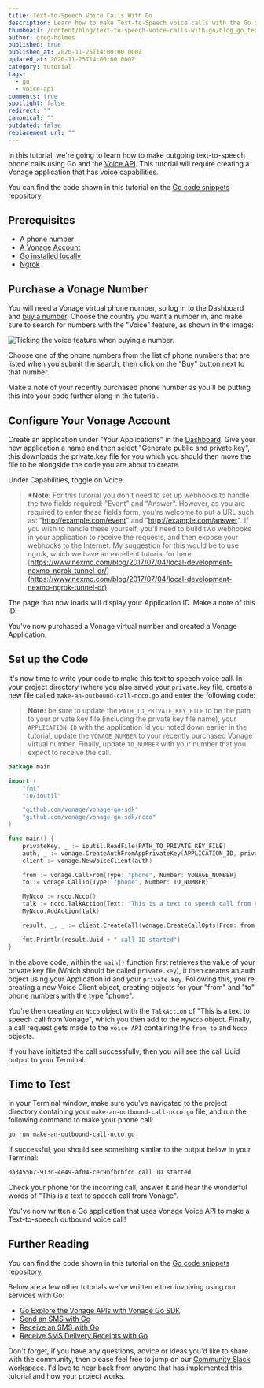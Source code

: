 ```yaml
---
title: Text-to-Speech Voice Calls With Go
description: Learn how to make Text-to-Speech voice calls with the Go SDK
thumbnail: /content/blog/text-to-speech-voice-calls-with-go/blog_go_text-to-speech_1200x600.png
author: greg-holmes
published: true
published_at: 2020-11-25T14:00:00.000Z
updated_at: 2020-11-25T14:00:00.000Z
category: tutorial
tags:
  - go
  - voice-api
comments: true
spotlight: false
redirect: ""
canonical: ""
outdated: false
replacement_url: ""
---
```

In this tutorial, we're going to learn how to make outgoing text-to-speech phone calls using Go and the [Voice API](https://developer.nexmo.com/voice/voice-api/overview). This tutorial will require creating a Vonage application that has voice capabilities.

You can find the code shown in this tutorial on the [Go code snippets repository](https://github.com/Vonage/vonage-go-code-snippets/blob/master/voice/make-an-outbound-call-ncco.go).

## Prerequisites

* A phone number
* [A Vonage Account](http://developer.nexmo.com/ed?c=blog_text&ct=2020-11-25-make-text-to-speech-call-with-go)
* [Go installed locally](https://golang.org/)
* [Ngrok](https://learn.vonage.com/blog/2017/07/04/local-development-nexmo-ngrok-tunnel-dr)

<sign-up number></sign-up>

## Purchase a Vonage Number

You will need a Vonage virtual phone number, so log in to the Dashboard and [buy a number](https://dashboard.nexmo.com/buy-numbers). Choose the country you want a number in, and make sure to search for numbers with the "Voice" feature, as shown in the image:

![Ticking the voice feature when buying a number.](/content/blog/text-to-speech-voice-calls-with-go/voice-feature.png)

Choose one of the phone numbers from the list of phone numbers that are listed when you submit the search, then click on the "Buy" button next to that number.

Make a note of your recently purchased phone number as you'll be putting this into your code further along in the tutorial.

## Configure Your Vonage Account

Create an application under "Your Applications" in the [Dashboard](https://dashboard.nexmo.com/). Give your new application a name and then select "Generate public and private key", this downloads the private.key file for you which you should then move the file to be alongside the code you are about to create.

Under Capabilities, toggle on Voice.

> **\*Note:** For this tutorial you don't need to set up webhooks to handle the two fields required: "Event" and "Answer". However, as you are required to enter these fields form, you're welcome to put a URL such as: "http://example.com/event" and "http://example.com/answer". If you wish to handle these yourself, you'll need to build two webhooks in your application to receive the requests, and then expose your webhooks to the Internet. My suggestion for this would be to use ngrok, which we have an excellent tutorial for here: [https://www.nexmo.com/blog/2017/07/04/local-development-nexmo-ngrok-tunnel-dr/](https://www.nexmo.com/blog/2017/07/04/local-development-nexmo-ngrok-tunnel-dr).

The page that now loads will display your Application ID. Make a note of this ID!

You've now purchased a Vonage virtual number and created a Vonage Application.

## Set up the Code

It's now time to write your code to make this text to speech voice call. In your project directory (where you also saved your `private.key` file, create a new file called `make-an-outbound-call-ncco.go` and enter the following code:

> **Note:** be sure to update the `PATH_TO_PRIVATE_KEY_FILE` to be the path to your private key file (including the private key file name), your `APPLICATION_ID` with the application Id you noted down earlier in the tutorial, update the `VONAGE_NUMBER` to your recently purchased Vonage virtual number. Finally, update `TO_NUMBER` with your number that you expect to receive the call.

```go
package main

import (
    "fmt"
    "io/ioutil"

    "github.com/vonage/vonage-go-sdk"
    "github.com/vonage/vonage-go-sdk/ncco"
)

func main() {
    privateKey, _ := ioutil.ReadFile(PATH_TO_PRIVATE_KEY_FILE)
    auth, _ := vonage.CreateAuthFromAppPrivateKey(APPLICATION_ID, privateKey)
    client := vonage.NewVoiceClient(auth)

    from := vonage.CallFrom{Type: "phone", Number: VONAGE_NUMBER}
    to := vonage.CallTo{Type: "phone", Number: TO_NUMBER}

    MyNcco := ncco.Ncco{}
    talk := ncco.TalkAction{Text: "This is a text to speech call from Vonage"}
    MyNcco.AddAction(talk)

    result, _, _ := client.CreateCall(vonage.CreateCallOpts{From: from, To: to, Ncco: MyNcco})

    fmt.Println(result.Uuid + " call ID started")
}
```

In the above code, within the `main()` function first retrieves the value of your private key file (Which should be called `private.key`), it then creates an auth object using your Application id and your `private.key`. Following this, you're creating a new Voice Client object, creating objects for your "from" and "to" phone numbers with the type "phone".

You're then creating an `Ncco` object with the `TalkAction` of "This is a text to speech call from Vonage", which you then add to the `MyNcco` object. Finally, a call request gets made to the `voice API` containing the `from`, `to` and `Ncco` objects.

If you have initiated the call successfully, then you will see the call Uuid output to your Terminal.

## Time to Test

In your Terminal window, make sure you've navigated to the project directory containing your `make-an-outbound-call-ncco.go` file, and run the following command to make your phone call:

```bash
go run make-an-outbound-call-ncco.go
```

If successful, you should see something similar to the output below in your Terminal:

```bash
0a345567-913d-4e49-af04-cec9bfbcbfcd call ID started
```

Check your phone for the incoming call, answer it and hear the wonderful words of "This is a text to speech call from Vonage".

You've now written a Go application that uses Vonage Voice API to make a Text-to-speech outbound voice call!

## Further Reading

You can find the code shown in this tutorial on the [Go code snippets repository](https://github.com/Vonage/vonage-go-code-snippets/blob/master/voice/make-an-outbound-call-ncco.go).

Below are a few other tutorials we've written either involving using our services with Go:

* [Go Explore the Vonage APIs with Vonage Go SDK](https://learn.vonage.com/blog/2020/09/30/go-explore-the-vonage-apis-with-vonage-go-sdk)
* [Send an SMS with Go](https://learn.vonage.com/blog/2019/08/28/how-to-send-sms-with-go-dr)
* [Receive an SMS with Go](https://learn.vonage.com/blog/2020/11/03/receive-inbound-sms-with-go)
* [Receive SMS Delivery Receipts with Go](https://learn.vonage.com/blog/2020/11/18/receive-sms-delivery-receipts-with-go)

Don't forget, if you have any questions, advice or ideas you'd like to share with the community, then please feel free to jump on our [Community Slack workspace](https://developer.nexmo.com/community/slack). I'd love to hear back from anyone that has implemented this tutorial and how your project works.